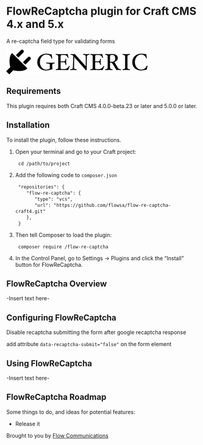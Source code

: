 # FlowReCaptcha plugin for Craft CMS 4.x and 5.x

A re-captcha field type for validating forms

![Screenshot](resources/img/plugin-logo.png)

## Requirements

This plugin requires both Craft CMS 4.0.0-beta.23 or later and 5.0.0 or later.

## Installation

To install the plugin, follow these instructions.

1. Open your terminal and go to your Craft project:

        cd /path/to/project

2. Add the following code to `composer.json`

        "repositories": {
           "flow-re-captcha": {
              "type": "vcs",
              "url": "https://github.com/flowsa/flow-re-captcha-craft4.git"
           },
        }

3. Then tell Composer to load the plugin:

        composer require /flow-re-captcha

4. In the Control Panel, go to Settings → Plugins and click the “Install” button for FlowReCaptcha.

## FlowReCaptcha Overview

-Insert text here-

## Configuring FlowReCaptcha

Disable recaptcha submitting the form after google recaptcha response

add attribute `data-recaptcha-submit="false"` on the form element

## Using FlowReCaptcha

-Insert text here-

## FlowReCaptcha Roadmap

Some things to do, and ideas for potential features:

* Release it

Brought to you by [Flow Communications](https://www.flowsa.com)
